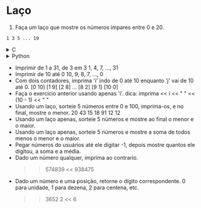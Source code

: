 # Laço

1. Faça um laço que mostre os números ímpares entre 0 e 20. 
```
1 3 5 ... 19
```
<details><summary>C</summary>
```c++
for(int i = 1; i < 20; i += 2)
    cout << i << " ";
```
</details>

<details><summary>Python</summary>
```python
for i in range(1, 20, 2):
    print i + " ",
```
</details>

- Imprimir de 1 a 31, de 3 em 3 
    1, 4, 7, ..., 31
- Imprimir de 10 até 0 
    10, 9, 8, 7, ..., 0
- Com dois contadores, imprima 'i' indo de 0 até 10 enquanto
'j' vai de 10 até 0.
    [0 10] [1 9] [2 8] ... [8 2] [9 1] [10 0]
- Faça o exercício anterior usando apenas 'i'.
    dica: imprima << i << " " << (10 - 1) << " "
- Usando um laço, sorteie 5 números entre 0 e 100, imprima-os, e no final, mostre o menor.
    20 43 15 18 91 12
    12
- Usando um laço apenas, sorteie 5 números e mostre ao final o menor e o maior.
- Usando um laço apenas, sorteie 5 números e mostre a soma de todos menos o menor e o maior. 
- Pegar números do usuários até ele digitar -1, depois mostre quantos ele digitou, a soma e a média.
- Dado um número qualquer, imprima ao contrario.
    >> 574839
    << 938475
- Dado um número e uma posição, retorne o dígito correspondente.
    0 para unidade, 1 para dezena, 2 para centena, etc.
    >> 3652 2
    << 6
    
